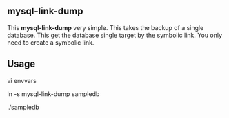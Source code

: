 ## mysql-link-dump

This **mysql-link-dump** very simple. This takes the backup of a single database. This get the database single target by the symbolic link. You only need to create a symbolic link.

## Usage

vi envvars

ln -s mysql-link-dump sampledb

./sampledb
